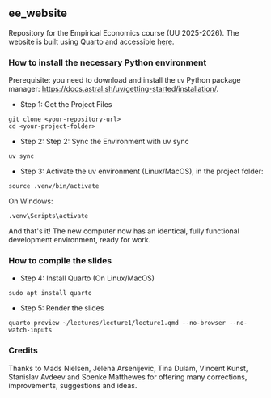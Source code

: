 ## ee_website

Repository for the Empirical Economics course (UU 2025-2026). The website is built using Quarto and accessible [here](http://basm92.quarto.pub/empirical-economics). 


### How to install the necessary Python environment

Prerequisite: you need to download and install the `uv` Python package manager: https://docs.astral.sh/uv/getting-started/installation/. 

- Step 1: Get the Project Files

```
git clone <your-repository-url>
cd <your-project-folder>
```

- Step 2: Step 2: Sync the Environment with uv sync

```
uv sync
```

- Step 3: Activate the uv environment (Linux/MacOS), in the project folder:

```
source .venv/bin/activate
```

On Windows:

``` 
.venv\Scripts\activate
```

And that's it! The new computer now has an identical, fully functional development environment, ready for work. 

### How to compile the slides

- Step 4: Install Quarto (On Linux/MacOS)

```
sudo apt install quarto
```

- Step 5: Render the slides

```
quarto preview ~/lectures/lecture1/lecture1.qmd --no-browser --no-watch-inputs
```

### Credits

Thanks to Mads Nielsen, Jelena Arsenijevic, Tina Dulam, Vincent Kunst, Stanislav Avdeev and Soenke Matthewes for offering many corrections, improvements, suggestions and ideas.
